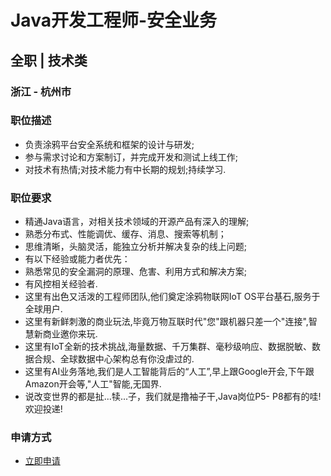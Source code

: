 
# Java开发工程师-安全业务
## 全职  |  技术类
### 浙江 - 杭州市

### 职位描述
- 负责涂鸦平台安全系统和框架的设计与研发;
- 参与需求讨论和方案制订，并完成开发和测试上线工作;
- 对技术有热情;对技术能力有中长期的规划;持续学习.
### 职位要求
- 精通Java语言，对相关技术领域的开源产品有深入的理解;
- 熟悉分布式、性能调优、缓存、消息、搜索等机制；
- 思维清晰，头脑灵活，能独立分析并解决复杂的线上问题;
- 有以下经验或能力者优先：
- 熟悉常见的安全漏洞的原理、危害、利用方式和解决方案;
- 有风控相关经验者.
- 这里有出色又活泼的工程师团队,他们奠定涂鸦物联网IoT OS平台基石,服务于全球用户.
- 这里有新鲜刺激的商业玩法,毕竟万物互联时代"您"跟机器只差一个"连接",智慧新商业邀你来玩.
- 这里有IoT全新的技术挑战,海量数据、千万集群、毫秒级响应、数据脱敏、数据合规、全球数据中心架构总有你没虐过的.
- 这里有AI业务落地,我们是人工智能背后的“人工”,早上跟Google开会,下午跟Amazon开会等,"人工"智能,无国界.
- 说改变世界的都是扯...犊...子，我们就是撸袖子干,Java岗位P5- P8都有的哇!欢迎投递!
### 申请方式
- <a href="mailto:hr@tuya.com?subject=求职简历-Java开发工程师-安全业务-来自GitHub">立即申请</a>